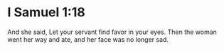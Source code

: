 # I Samuel 1:18

And she said, Let your servant find favor in your eyes. Then the woman went her way and ate, and her face was no longer sad.

